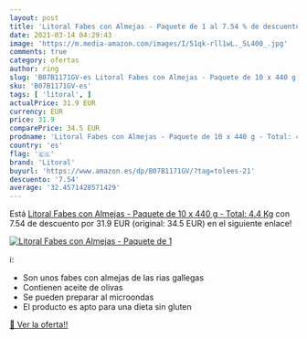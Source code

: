 ```yaml
---
layout: post
title: 'Litoral Fabes con Almejas - Paquete de 1 al 7.54 % de descuento'
date: 2021-03-14 04:29:43
image: 'https://m.media-amazon.com/images/I/51qk-rll1wL._SL400_.jpg'
comments: true
category: ofertas
author: ring
slug: 'B07B1171GV-es Litoral Fabes con Almejas - Paquete de 10 x 440 g - Total:...'
sku: 'B07B1171GV-es'
tags: [ 'litoral', ]
actualPrice: 31.9 EUR
currency: EUR
price: 31.9
comparePrice: 34.5 EUR
prodname: 'Litoral Fabes con Almejas - Paquete de 10 x 440 g - Total: 4.4 Kg'
country: 'es'
flag: '🇪🇸'
brand: 'Litoral'
buyurl: 'https://www.amazon.es/dp/B07B1171GV/?tag=tolees-21'
descuento: '7.54'
average: '32.4571428571429'
---
```


Está [Litoral Fabes con Almejas - Paquete de 10 x 440 g - Total: 4.4 Kg](https://www.amazon.es/dp/B07B1171GV/?tag=tolees-21) con 7.54 de descuento por 31.9 EUR (original: 34.5 EUR) en el siguiente enlace!

[![Litoral Fabes con Almejas - Paquete de 1](https://m.media-amazon.com/images/I/51qk-rll1wL._SL400_.jpg)](https://www.amazon.es/dp/B07B1171GV/?tag=tolees-21)

ℹ️:

- Son unos fabes con almejas de las rias gallegas
- Contienen aceite de olivas
- Se pueden preparar al microondas
- El producto es apto para una dieta sin gluten

[🛒 Ver la oferta!!](https://www.amazon.es/dp/B07B1171GV/?tag=tolees-21)
